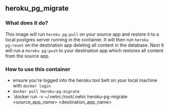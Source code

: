 ## heroku_pg_migrate
### What does it do?
This image will run `heroku pg:pull` on your source app and restore it to a local postgres server running in the container. It will then run `heroku pg:reset` on the destination app deleting all content in the database. Next It will run a `heroku pg:push` to your destination app which restores all content from the source app. 
### How to use this container
- ensure you're logged into the heroku tool belt on your local machine with `docker login`
- `docker pull heroku-pg-migrate`
- `docker run -v ~/.netrc:/root/.netrc heroku-pg-migrate <source_app_name> <destination_app_name>
